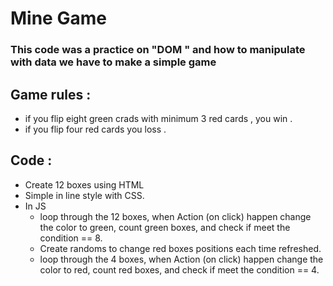 # Mine Game
### This code was a practice on "DOM " and how to manipulate with data we have to make a simple game

## Game rules :
- if you flip eight green crads with minimum 3 red cards , you win .
- if you flip four red cards you loss .

## Code : 
- Create 12 boxes using HTML 
- Simple in line style with CSS. 
- In JS 
   - loop through the 12 boxes, when Action (on click) happen change the color to green, count green boxes, and check if meet the condition == 8.
   - Create randoms to change red boxes positions each time refreshed.
   - loop through the 4 boxes, when Action (on click) happen change the color to red, count red boxes, and check if meet the condition == 4.

